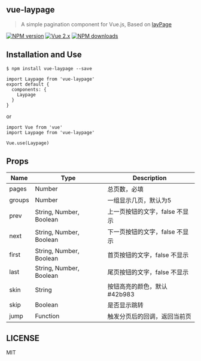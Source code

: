 ## vue-laypage

> A simple pagination component for Vue.js, Based on [layPage](http://laypage.layui.com/)

[![NPM version](https://img.shields.io/npm/v/vue-laypage.svg?style=flat)](https://npmjs.com/package/vue-laypage) 
[![Vue 2.x](https://img.shields.io/badge/Vue-2.x-brightgreen.svg)](https://vuejs.org/v2/guide/)
[![NPM downloads](https://img.shields.io/npm/dm/vue-laypage.svg?style=flat)](https://npmjs.com/package/vue-laypage) 

## Installation and Use

```
$ npm install vue-laypage --save
```

```
import Laypage from 'vue-laypage'
export default {
  components: {
    Laypage
  }
}
```

or

```
import Vue from 'vue'
import Laypage from 'vue-laypage'

Vue.use(Laypage)
```
## Props
| Name | Type | Description |
| --- | --- | --- |
| pages | Number | 总页数，必填 |
| groups | Number | 一组显示几页，默认为5 |
| prev | String, Number, Boolean | 上一页按钮的文字，false 不显示 |
| next | String, Number, Boolean | 下一页按钮的文字，false 不显示 |
| first | String, Number, Boolean | 首页按钮的文字，false 不显示 |
| last | String, Number, Boolean | 尾页按钮的文字，false 不显示 |
| skin | String | 按钮高亮的颜色，默认#42b983 |
| skip | Boolean | 是否显示跳转 |
| jump | Function | 触发分页后的回调，返回当前页 |

## LICENSE

MIT

